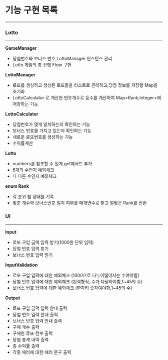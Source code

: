 # 기능 구현 목록

---

### Lotto

---

**GameManager**

- 당첨번호와 보너스 번호,LottoManager 인스턴스 관리
- Lotto 게임의 총 진행 Flow 구현

**LottoManager**

- 로또를 생성하고 생성된 로또들을 리스트로 관리하고,당첨 정보를 저장할 Map을 초기화
- LottoCalculator 로 계산한 번호개수로 등수를 개산하여 Map<Rank,Integer>에 저장하는 기능

**LottoCalculator**

- 당첨번호가 몇개 일치하는지 확인하는 기능
- 보너스 번호를 가지고 있는지 확인하는 기능
- 새로운 로또번호를 생성하는 기능
- 수익률계산

**Lotto**

- numbers를 참조할 수 있게 get메서드 추가
- 6개의 수인지 예외체크
- 다 다른 수인지 예외체크

**enum Rank**

- 각 순위 별 상태를 기록
- 맞춘 개수와 보너스번호 일치 여부를 매개변수로 받고 알맞은 Rank를 반환

### UI

---

**Input**

- 로또 구입 금액 입력 받기(1000원 단위 입력)
- 당첨 번호 입력 받기
- 보너스 번호 입력 받기

**InputValidation**

- 로또 구입 입력에 대한 예외체크 (1000으로 나누어떨어지는 수여야함)
- 당첨 번호 입력에 대한 예외체크 (입력형식, 수가 다달라야함,1~45의 수)
- 보너스 번호 입력에 대한 예외체크 (한자리 숫자여야함,1~45의 수)

**Output**

- 로또 구입 금액 입력 안내 출력
- 당첨 번호 입력 안내 출력
- 보너스 번호 입력 안내 출력
- 구매 개수 출력
- 구매한 로또 전부 출력
- 당첨 총계 내역 출력
- 총 수익률 출력
- 각종 에러에 대한 에러 문구 출력
